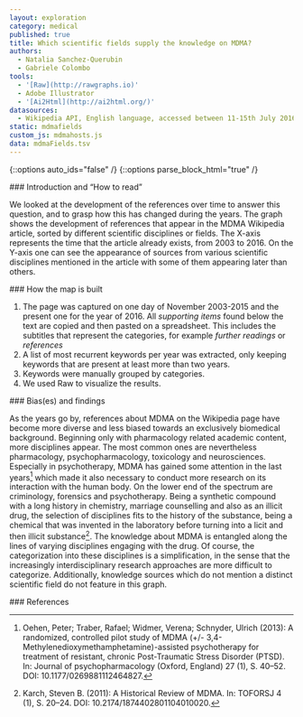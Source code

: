 ```yaml
---
layout: exploration
category: medical
published: true
title: Which scientific fields supply the knowledge on MDMA? 
authors:
  - Natalia Sanchez-Querubin
  - Gabriele Colombo
tools:
  - '[Raw](http://rawgraphs.io)'
  - Adobe Illustrator
  - '[Ai2Html](http://ai2html.org/)'
datasources:
  - Wikipedia API, English language, accessed between 11-15th July 2016
static: mdmafields
custom_js: mdmahosts.js
data: mdmaFields.tsv
---
```

{::options auto_ids="false" /}
{::options parse_block_html="true" /}
<div class="intro">
### Introduction and “How to read”

We looked at the development of the references over time to answer this question, and to grasp how this has changed during the years. The graph shows the development of references that appear in the MDMA Wikipedia article, sorted by different scientific disciplines or fields. The X-axis represents the time that the article already exists, from 2003 to 2016. On the Y-axis one can see the appearance of sources from various scientific disciplines mentioned in the article with some of them appearing later than others.

</div>

<div class="protocol">
### How the map is built

1. The page was captured on one day of November 2003-2015 and the present one for the year of 2016. All _supporting items_ found below the text are copied and then pasted on a spreadsheet. This includes the subtitles that represent the categories, for example _further readings_ or _references_
2. A list of most recurrent keywords per year was extracted, only keeping keywords that are present at least more than two years.
3. Keywords were manually grouped by categories.
4. We used Raw to visualize the results.

</div>

<div class="findings">
### Bias(es) and findings

As the years go by, references about MDMA on the Wikipedia page have become more diverse and less biased towards an exclusively biomedical background. Beginning only with pharmacology related academic content, more disciplines appear. The most common ones are nevertheless pharmacology, psychopharmacology, toxicology and neurosciences. Especially in psychotherapy, MDMA has gained some attention in the last years[^1] which made it also necessary to conduct more research on its interaction with the human body. On the lower end of the spectrum are criminology, forensics and psychotherapy. Being a synthetic compound with a long history in chemistry, marriage counselling and also as an illicit drug, the selection of disciplines fits to the history of the substance, being a chemical that was invented in the laboratory before turning into a licit and then illicit substance[^2]. The knowledge about MDMA is entangled along the lines of varying disciplines engaging with the drug. Of course, the categorization into these disciplines is a simplification, in the sense that the increasingly interdisciplinary research approaches are more difficult to categorize. Additionally, knowledge sources which do not mention a distinct scientific field do not feature in this graph.

</div>

<div class="references">
### References

[^1]: Oehen, Peter; Traber, Rafael; Widmer, Verena; Schnyder, Ulrich (2013): A randomized, controlled pilot study of MDMA (+/- 3,4-Methylenedioxymethamphetamine)-assisted psychotherapy for treatment of resistant, chronic Post-Traumatic Stress Disorder (PTSD). In: Journal of psychopharmacology (Oxford, England) 27 (1), S. 40–52. DOI: 10.1177/0269881112464827.

[^2]: Karch, Steven B. (2011): A Historical Review of MDMA. In: TOFORSJ 4 (1), S. 20–24. DOI: 10.2174/1874402801104010020.

</div>
